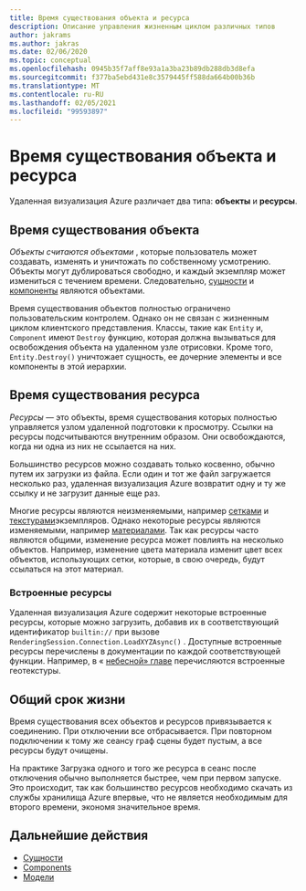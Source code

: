 ```yaml
---
title: Время существования объекта и ресурса
description: Описание управления жизненным циклом различных типов
author: jakrams
ms.author: jakras
ms.date: 02/06/2020
ms.topic: conceptual
ms.openlocfilehash: 0945b35f7aff8e93a1a3ba23b89db288db3d8efa
ms.sourcegitcommit: f377ba5ebd431e8c3579445ff588da664b00b36b
ms.translationtype: MT
ms.contentlocale: ru-RU
ms.lasthandoff: 02/05/2021
ms.locfileid: "99593897"
---
```

# <a name="object-and-resource-lifetime"></a>Время существования объекта и ресурса

Удаленная визуализация Azure различает два типа: **объекты** и **ресурсы**.

## <a name="object-lifetime"></a>Время существования объекта

*Объекты считаются объектами* , которые пользователь может создавать, изменять и уничтожать по собственному усмотрению. Объекты могут дублироваться свободно, и каждый экземпляр может измениться с течением времени. Следовательно, [сущности](entities.md) и [компоненты](components.md) являются объектами.

Время существования объектов полностью ограничено пользовательским контролем. Однако он не связан с жизненным циклом клиентского представления. Классы, такие как `Entity` и, `Component` имеют `Destroy` функцию, которая должна вызываться для освобождения объекта на удаленном узле отрисовки. Кроме того, `Entity.Destroy()` уничтожает сущность, ее дочерние элементы и все компоненты в этой иерархии.

## <a name="resource-lifetime"></a>Время существования ресурса

*Ресурсы* — это объекты, время существования которых полностью управляется узлом удаленной подготовки к просмотру. Ссылки на ресурсы подсчитываются внутренним образом. Они освобождаются, когда ни одна из них не ссылается на них.

Большинство ресурсов можно создавать только косвенно, обычно путем их загрузки из файла. Если один и тот же файл загружается несколько раз, удаленная визуализация Azure возвратит одну и ту же ссылку и не загрузит данные еще раз.

Многие ресурсы являются неизменяемыми, например [сетками](meshes.md) и [текстурами](textures.md)экземпляров. Однако некоторые ресурсы являются изменяемыми, например [материалами](materials.md). Так как ресурсы часто являются общими, изменение ресурса может повлиять на несколько объектов. Например, изменение цвета материала изменит цвет всех объектов, использующих сетки, которые, в свою очередь, будут ссылаться на этот материал.

### <a name="built-in-resources"></a>Встроенные ресурсы

Удаленная визуализация Azure содержит некоторые встроенные ресурсы, которые можно загрузить, добавив их в соответствующий идентификатор `builtin://` при вызове `RenderingSession.Connection.LoadXYZAsync()` . Доступные встроенные ресурсы перечислены в документации по каждой соответствующей функции. Например, в « [небесной» главе](../overview/features/sky.md) перечисляются встроенные геотекстуры.

## <a name="general-lifetime"></a>Общий срок жизни

Время существования всех объектов и ресурсов привязывается к соединению. При отключении все отбрасывается. При повторном подключении к тому же сеансу граф сцены будет пустым, а все ресурсы будут очищены.

На практике Загрузка одного и того же ресурса в сеанс после отключения обычно выполняется быстрее, чем при первом запуске. Это происходит, так как большинство ресурсов необходимо скачать из службы хранилища Azure впервые, что не является необходимым для второго времени, экономя значительное время.

## <a name="next-steps"></a>Дальнейшие действия

* [Сущности](entities.md)
* [Components](components.md)
* [Модели](models.md)
